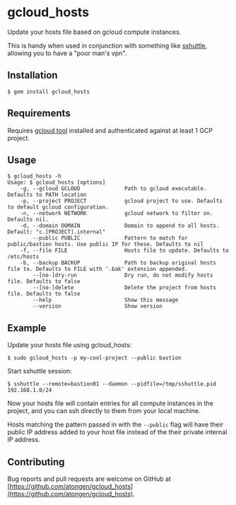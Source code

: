 # gcloud_hosts

Update your hosts file based on gcloud compute instances.

This is handy when used in conjunction with something like [sshuttle](https://github.com/sshuttle/sshuttle),
allowing you to have a "poor man's vpn".

## Installation

```shell
$ gem install gcloud_hosts
```

## Requirements

Requires [gcloud tool](https://cloud.google.com/sdk/gcloud/) installed and authenticated against at least 1 GCP project.

## Usage

```shell
$ gcloud_hosts -h
Usage: $ gcloud_hosts [options]
    -g, --gcloud GCLOUD              Path to gcloud executable. Defaults to PATH location
    -p, --project PROJECT            gcloud project to use. Defaults to default gcloud configuration.
    -n, --network NETWORK            gcloud network to filter on. Defaults nil.
    -d, --domain DOMAIN              Domain to append to all hosts. Default: "c.[PROJECT].internal"
        --public PUBLIC              Pattern to match for public/bastion hosts. Use public IP for these. Defaults to nil
    -f, --file FILE                  Hosts file to update. Defaults to /etc/hosts
    -b, --backup BACKUP              Path to backup original hosts file to. Defaults to FILE with '.bak' extension appended.
        --[no-]dry-run               Dry run, do not modify hosts file. Defaults to false
        --[no-]delete                Delete the project from hosts file. Defaults to false
        --help                       Show this message
        --version                    Show version
```

## Example

Update your hosts file using gcloud_hosts:

```shell
$ sudo gcloud_hosts -p my-cool-project --public bastion

```
Start sshuttle session:

```shell
$ sshuttle --remote=bastion01 --daemon --pidfile=/tmp/sshuttle.pid 192.168.1.0/24
```

Now your hosts file will contain entries for all compute instances in the project,
and you can ssh directly to them from your local machine.

Hosts matching the pattern passed in with the `--public` flag will have their public
IP address added to your host file instead of the their private internal IP address.

## Contributing

Bug reports and pull requests are welcome on GitHub at [https://github.com/atongen/gcloud_hosts](https://github.com/atongen/gcloud_hosts).
